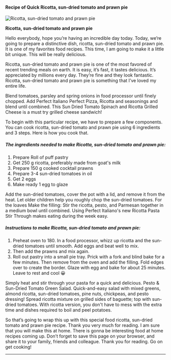             

#### Recipe of Quick Ricotta, sun-dried tomato and prawn pie

![Ricotta, sun-dried tomato and prawn pie](https://img-global.cpcdn.com/recipes/11cb85474a5be161/751x532cq70/ricotta-sun-dried-tomato-and-prawn-pie-recipe-main-photo.jpg)

**Ricotta, sun-dried tomato and prawn pie**

Hello everybody, hope you’re having an incredible day today. Today, we’re going to prepare a distinctive dish, ricotta, sun-dried tomato and prawn pie. It is one of my favorites food recipes. This time, I am going to make it a little bit unique. This will be really delicious.

Ricotta, sun-dried tomato and prawn pie is one of the most favored of recent trending meals on earth. It is easy, it’s fast, it tastes delicious. It’s appreciated by millions every day. They’re fine and they look fantastic. Ricotta, sun-dried tomato and prawn pie is something that I’ve loved my entire life.

Blend tomatoes, parsley and spring onions in food processor until finely chopped. Add Perfect Italiano Perfect Pizza, Ricotta and seasonings and blend until combined. This Sun Dried Tomato Spinach and Ricotta Grilled Cheese is a must try grilled cheese sandwich!

To begin with this particular recipe, we have to prepare a few components. You can cook ricotta, sun-dried tomato and prawn pie using 6 ingredients and 3 steps. Here is how you cook that.

##### The ingredients needed to make Ricotta, sun-dried tomato and prawn pie:

1.  Prepare Roll of puff pastry
2.  Get 250 g ricotta, preferably made from goat's milk
3.  Prepare 150 g cooked cocktail prawns
4.  Prepare 3-4 sun-dried tomatoes in oil
5.  Get 2 eggs
6.  Make ready 1 egg to glaze

Add the sun-dried tomatoes, cover the pot with a lid, and remove it from the heat. Let older children help you roughly chop the sun-dried tomatoes. For the loaves Make the filling: Stir the ricotta, pesto, and Parmesan together in a medium bowl until combined. Using Perfect Italiano's new Ricotta Pasta Stir Through makes eating during the week easy.

##### Instructions to make Ricotta, sun-dried tomato and prawn pie:

1.  Preheat oven to 180. In a food processor, whizz up ricotta and the sun-dried tomatoes until smooth. Add eggs and beat well to mix.
2.  Then add the prawns and mix again.
3.  Roll out pastry into a small pie tray. Prick with a fork and blind bake for a few minutes. Then remove from the oven and add the filling. Fold edges over to create the border. Glaze with egg and bake for about 25 minutes. Leave to rest and cool 😀

Simply heat and stir through your pasta for a quick and delicious. Pesto & Sun-Dried Tomato Green Salad. Quick-and-easy salad with mixed greens, almond ricotta, sun-dried tomatoes, pine nuts, chickpeas, and pesto dressing! Spread ricotta mixture on grilled sides of baguette; top with sun-dried tomatoes. With ricotta version, you don't have to mess with the extra time and dishes required to boil and peel potatoes.

So that’s going to wrap this up with this special food ricotta, sun-dried tomato and prawn pie recipe. Thank you very much for reading. I am sure that you will make this at home. There is gonna be interesting food at home recipes coming up. Don’t forget to save this page on your browser, and share it to your family, friends and colleague. Thank you for reading. Go on get cooking!

* * *